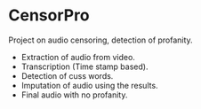 # CensorPro
Project on audio censoring, detection of profanity.
* Extraction of audio from video.
* Transcription (Time stamp based).
* Detection of cuss words.
* Imputation of audio using the results.
* Final audio with no profanity.
